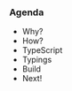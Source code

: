 ### Agenda
- Why?<!-- .element: class="fragment" -->
- How?<!-- .element: class="fragment" -->
 - TypeScript
 - Typings
 - Build
- Next!<!-- .element: class="fragment" -->
